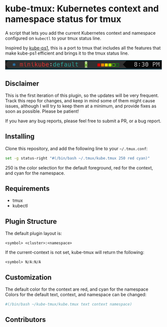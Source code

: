 # kube-tmux: Kubernetes context and namespace status for tmux

A script that lets you add the current Kubernetes context and namespace configured
on `kubectl` to your tmux status line.

Inspired by [kube-ps1](https://github.com/jonmosco/kube-ps1), this is a port
to tmux that includes all the features that make kube-ps1 efficient and brings
it to the tmux status line.

![plugin](img/screenshot4.png)

## Disclaimer

This is the first iteration of this plugin, so the updates will be very
frequent.  Track this repo for changes, and keep in mind some of them
might cause issues, although I will try to keep them at a minimum, and provide
fixes as soon as possible. Please be patient! 

If you have any bug reports, please feel free to submit a PR, or a bug report.

## Installing

Clone this repository, and add the following line to your `~/.tmux.conf`:

```bash
set -g status-right "#(/bin/bash ~/.tmux/kube.tmux 250 red cyan)"
```

250 is the color selection for the default foreground, red for the context,
and cyan for the namespace.

## Requirements

* tmux
* kubectl

## Plugin Structure

The default plugin layout is:

```
<symbol> <cluster>:<namespace>
```

If the current-context is not set, kube-tmux will return the following:

```
<symbol> N/A:N/A
```

## Customization
The default color for the context are red, and cyan for the namespace
Colors for the default text, context, and namespace can be changed:

```bash
#(/bin/bash ~/kube-tmux/kube.tmux text context namespace)
```

## Contributors
